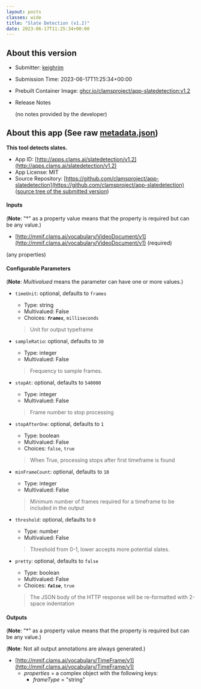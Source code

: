 ```yaml
---
layout: posts
classes: wide
title: "Slate Detection (v1.2)"
date: 2023-06-17T11:25:34+00:00
---
```

## About this version

- Submitter: [keighrim](https://github.com/keighrim)
- Submission Time: 2023-06-17T11:25:34+00:00
- Prebuilt Container Image: [ghcr.io/clamsproject/app-slatedetection:v1.2](https://github.com/clamsproject/app-slatedetection/pkgs/container/app-slatedetection/v1.2)
- Release Notes

    (no notes provided by the developer)

## About this app (See raw [metadata.json](metadata.json))

**This tool detects slates.**

- App ID: [http://apps.clams.ai/slatedetection/v1.2](http://apps.clams.ai/slatedetection/v1.2)
- App License: MIT
- Source Repository: [https://github.com/clamsproject/app-slatedetection](https://github.com/clamsproject/app-slatedetection) ([source tree of the submitted version](https://github.com/clamsproject/app-slatedetection/tree/v1.2))


#### Inputs
(**Note**: "*" as a property value means that the property is required but can be any value.)

- [http://mmif.clams.ai/vocabulary/VideoDocument/v1](http://mmif.clams.ai/vocabulary/VideoDocument/v1) (required)

 (any properties)



#### Configurable Parameters
(**Note**: _Multivalued_ means the parameter can have one or more values.)

- `timeUnit`: optional, defaults to `frames`

    - Type: string
    - Multivalued: False
    - Choices: **_`frames`_**, `milliseconds`


    > Unit for output typeframe
- `sampleRatio`: optional, defaults to `30`

    - Type: integer
    - Multivalued: False


    > Frequency to sample frames.
- `stopAt`: optional, defaults to `540000`

    - Type: integer
    - Multivalued: False


    > Frame number to stop processing
- `stopAfterOne`: optional, defaults to `1`

    - Type: boolean
    - Multivalued: False
    - Choices: `false`, `true`


    > When True, processing stops after first timeframe is found
- `minFrameCount`: optional, defaults to `10`

    - Type: integer
    - Multivalued: False


    > Minimum number of frames required for a timeframe to be included in the output
- `threshold`: optional, defaults to `0`

    - Type: number
    - Multivalued: False


    > Threshold from 0-1, lower accepts more potential slates.
- `pretty`: optional, defaults to `false`

    - Type: boolean
    - Multivalued: False
    - Choices: **_`false`_**, `true`


    > The JSON body of the HTTP response will be re-formatted with 2-space indentation


#### Outputs
(**Note**: "*" as a property value means that the property is required but can be any value.)

(**Note**: Not all output annotations are always generated.)

- [http://mmif.clams.ai/vocabulary/TimeFrame/v1](http://mmif.clams.ai/vocabulary/TimeFrame/v1)
    - _properties_ = a complex object with the following keys:
        - _frameType_ = "string"

